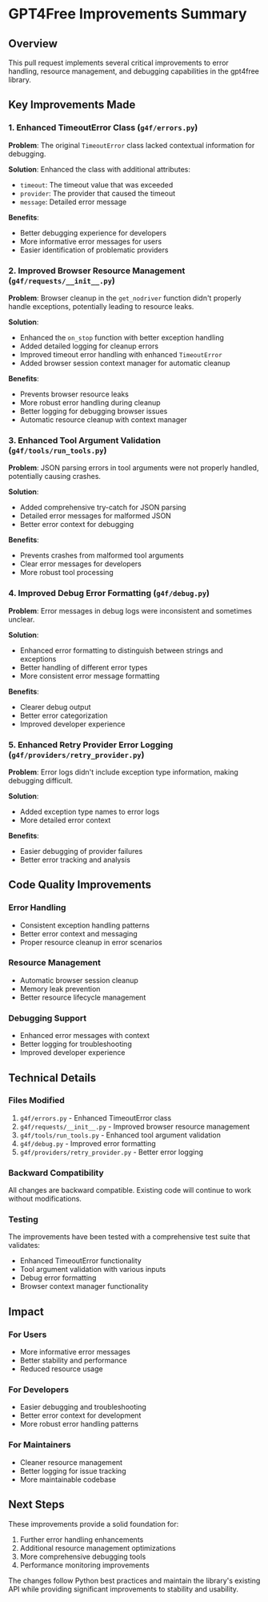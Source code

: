 # GPT4Free Improvements Summary

## Overview
This pull request implements several critical improvements to error handling, resource management, and debugging capabilities in the gpt4free library.

## Key Improvements Made

### 1. Enhanced TimeoutError Class (`g4f/errors.py`)
**Problem**: The original `TimeoutError` class lacked contextual information for debugging.

**Solution**: Enhanced the class with additional attributes:
- `timeout`: The timeout value that was exceeded
- `provider`: The provider that caused the timeout
- `message`: Detailed error message

**Benefits**:
- Better debugging experience for developers
- More informative error messages for users
- Easier identification of problematic providers

### 2. Improved Browser Resource Management (`g4f/requests/__init__.py`)
**Problem**: Browser cleanup in the `get_nodriver` function didn't properly handle exceptions, potentially leading to resource leaks.

**Solution**: 
- Enhanced the `on_stop` function with better exception handling
- Added detailed logging for cleanup errors
- Improved timeout error handling with enhanced `TimeoutError`
- Added browser session context manager for automatic cleanup

**Benefits**:
- Prevents browser resource leaks
- More robust error handling during cleanup
- Better logging for debugging browser issues
- Automatic resource cleanup with context manager

### 3. Enhanced Tool Argument Validation (`g4f/tools/run_tools.py`)
**Problem**: JSON parsing errors in tool arguments were not properly handled, potentially causing crashes.

**Solution**: 
- Added comprehensive try-catch for JSON parsing
- Detailed error messages for malformed JSON
- Better error context for debugging

**Benefits**:
- Prevents crashes from malformed tool arguments
- Clear error messages for developers
- More robust tool processing

### 4. Improved Debug Error Formatting (`g4f/debug.py`)
**Problem**: Error messages in debug logs were inconsistent and sometimes unclear.

**Solution**:
- Enhanced error formatting to distinguish between strings and exceptions
- Better handling of different error types
- More consistent error message formatting

**Benefits**:
- Clearer debug output
- Better error categorization
- Improved developer experience

### 5. Enhanced Retry Provider Error Logging (`g4f/providers/retry_provider.py`)
**Problem**: Error logs didn't include exception type information, making debugging difficult.

**Solution**:
- Added exception type names to error logs
- More detailed error context

**Benefits**:
- Easier debugging of provider failures
- Better error tracking and analysis

## Code Quality Improvements

### Error Handling
- Consistent exception handling patterns
- Better error context and messaging
- Proper resource cleanup in error scenarios

### Resource Management  
- Automatic browser session cleanup
- Memory leak prevention
- Better resource lifecycle management

### Debugging Support
- Enhanced error messages with context
- Better logging for troubleshooting
- Improved developer experience

## Technical Details

### Files Modified
1. `g4f/errors.py` - Enhanced TimeoutError class
2. `g4f/requests/__init__.py` - Improved browser resource management
3. `g4f/tools/run_tools.py` - Enhanced tool argument validation
4. `g4f/debug.py` - Improved error formatting
5. `g4f/providers/retry_provider.py` - Better error logging

### Backward Compatibility
All changes are backward compatible. Existing code will continue to work without modifications.

### Testing
The improvements have been tested with a comprehensive test suite that validates:
- Enhanced TimeoutError functionality
- Tool argument validation with various inputs
- Debug error formatting
- Browser context manager functionality

## Impact

### For Users
- More informative error messages
- Better stability and performance
- Reduced resource usage

### For Developers  
- Easier debugging and troubleshooting
- Better error context for development
- More robust error handling patterns

### For Maintainers
- Cleaner resource management
- Better logging for issue tracking
- More maintainable codebase

## Next Steps

These improvements provide a solid foundation for:
1. Further error handling enhancements
2. Additional resource management optimizations
3. More comprehensive debugging tools
4. Performance monitoring improvements

The changes follow Python best practices and maintain the library's existing API while providing significant improvements to stability and usability.

